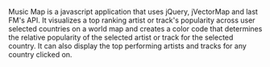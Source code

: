 Music Map is a javascript application that uses jQuery, jVectorMap and last FM's API. It visualizes a top ranking artist or track's popularity across user selected countries on a world map and creates a color code that determines the relative popularity of the selected artist or track for the selected country. It can also display the top performing artists and tracks for any country clicked on.
